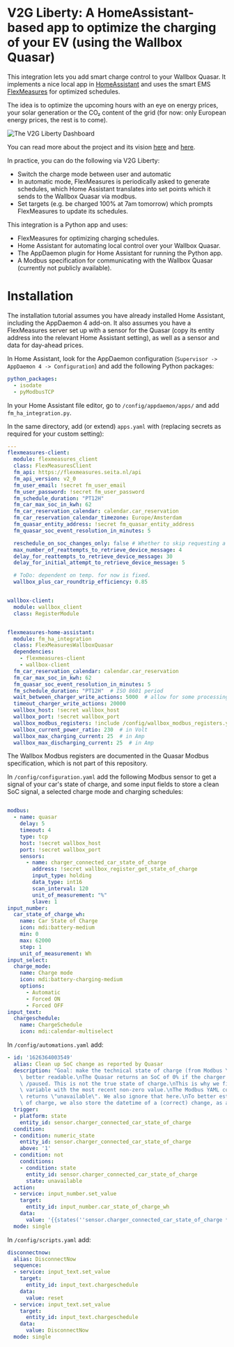 # V2G Liberty: A HomeAssistant-based app to optimize the charging of your EV (using the Wallbox Quasar)

This integration lets you add smart charge control to your Wallbox Quasar. It implements a nice local app in [HomeAssistant](https://www.home-assistant.io/) and uses the smart EMS [FlexMeasures](https://flexmeasures.io) for optimized schedules.

The idea is to optimize the upcoming hours with an eye on energy prices, your solar generation or the CO₂ content of the grid
(for now: only European energy prices, the rest is to come).

![The V2G Liberty Dashboard](https://positive-design.nl/wp-content/uploads/2022/04/V2GL-1-1024x549.png)

You can read more about the project and its vision [here](https://positive-design.nl/) and [here](https://seita.nl/project/v2ghome-living-lab/).

In practice, you can do the following via V2G Liberty:

- Switch the charge mode between user and automatic
- In automatic mode, FlexMeasures is periodically asked to generate schedules, which Home Assistant translates into set points which it sends to the Wallbox Quasar via modbus.
- Set targets (e.g. be charged 100% at 7am tomorrow) which prompts FlexMeasures to update its schedules.

This integration is a Python app and uses:

- FlexMeasures for optimizing charging schedules.
- Home Assistant for automating local control over your Wallbox Quasar.
- The AppDaemon plugin for Home Assistant for running the Python app.
- A Modbus specification for communicating with the Wallbox Quasar (currently not publicly available). 

# Installation

The installation tutorial assumes you have already installed Home Assistant, including the AppDaemon 4 add-on.
It also assumes you have a FlexMeasures server set up with a sensor for the Quasar (copy its entity address into the relevant Home Assistant setting), as well as a sensor and data for day-ahead prices.

In Home Assistant, look for the AppDaemon configuration (`Supervisor -> AppDaemon 4 -> Configuration`) and add the following Python packages:

```yaml
python_packages:
  - isodate
  - pyModbusTCP
```

In your Home Assistant file editor, go to `/config/appdaemon/apps/` and add `fm_ha_integration.py`.

In the same directory, add (or extend) `apps.yaml` with (replacing secrets as required for your custom setting):

```yaml
---
flexmeasures-client:
  module: flexmeasures_client
  class: FlexMeasuresClient
  fm_api: https://flexmeasures.seita.nl/api
  fm_api_version: v2_0
  fm_user_email: !secret fm_user_email
  fm_user_password: !secret fm_user_password
  fm_schedule_duration: "PT12H"
  fm_car_max_soc_in_kwh: 62
  fm_car_reservation_calendar: calendar.car_reservation
  fm_car_reservation_calendar_timezone: Europe/Amsterdam
  fm_quasar_entity_address: !secret fm_quasar_entity_address
  fm_quasar_soc_event_resolution_in_minutes: 5

  reschedule_on_soc_changes_only: false # Whether to skip requesting a new schedule when the SOC has been updated, but hasn't changed
  max_number_of_reattempts_to_retrieve_device_message: 4
  delay_for_reattempts_to_retrieve_device_message: 30
  delay_for_initial_attempt_to_retrieve_device_message: 5

  # ToDo: dependent on temp. for now is fixed.
  wallbox_plus_car_roundtrip_efficiency: 0.85


wallbox-client:
  module: wallbox_client
  class: RegisterModule


flexmeasures-home-assistant:
  module: fm_ha_integration
  class: FlexMeasuresWallboxQuasar
  dependencies:
    - flexmeasures-client
    - wallbox-client
  fm_car_reservation_calendar: calendar.car_reservation
  fm_car_max_soc_in_kwh: 62
  fm_quasar_soc_event_resolution_in_minutes: 5
  fm_schedule_duration: "PT12H"  # ISO 8601 period
  wait_between_charger_write_actions: 5000  # allow for some processing time after changing a charger setting
  timeout_charger_write_actions: 20000
  wallbox_host: !secret wallbox_host
  wallbox_port: !secret wallbox_port
  wallbox_modbus_registers: !include /config/wallbox_modbus_registers.yaml
  wallbox_current_power_ratio: 230  # in Volt
  wallbox_max_charging_current: 25  # in Amp
  wallbox_max_discharging_current: 25  # in Amp
```

The Wallbox Modbus registers are documented in the Quasar Modbus specification, which is not part of this repository.

In `/config/configuration.yaml` add the following Modbus sensor to get a signal of your car's state of charge, and some input fields to store a clean SoC signal, a selected charge mode and charging schedules:

```yaml

modbus:
  - name: quasar
    delay: 5
    timeout: 4
    type: tcp
    host: !secret wallbox_host
    port: !secret wallbox_port
    sensors:
      - name: charger_connected_car_state_of_charge
        address: !secret wallbox_register_get_state_of_charge
        input_type: holding
        data_type: int16
        scan_interval: 120
        unit_of_measurement: "%"
        slave: 1
input_number:
  car_state_of_charge_wh:
    name: Car State of Charge
    icon: mdi:battery-medium
    min: 0
    max: 62000
    step: 1
    unit_of_measurement: Wh
input_select:
  charge_mode:
    name: Charge mode
    icon: mdi:battery-charging-medium
    options:
      - Automatic
      - Forced ON
      - Forced OFF
input_text:
  chargeschedule:
    name: ChargeSchedule
    icon: mdi:calendar-multiselect
```

In `/config/automations.yaml` add:

```yaml
- id: '1626364003549'
  alias: Clean up SoC change as reported by Quasar
  description: "Goal: make the technical state of charge (from Modbus YAML in configuration)\
    \ better readable.\nThe Quasar returns an SoC of 0% if the charger is not connected\
    \ /paused. This is not the true state of charge.\nThis is why we fill another (input)\
    \ variable with the most recent non-zero value.\nThe Modbus YAML code also frequently\
    \ returns \"unavailable\". We also ignore that here.\nTo better estimate the true state\
    \ of charge, we also store the datetime of a (correct) change, as another input number."
  trigger:
  - platform: state
    entity_id: sensor.charger_connected_car_state_of_charge
  condition:
  - condition: numeric_state
    entity_id: sensor.charger_connected_car_state_of_charge
    above: '1'
  - condition: not
    conditions:
    - condition: state
      entity_id: sensor.charger_connected_car_state_of_charge
      state: unavailable
  action:
  - service: input_number.set_value
    target:
      entity_id: input_number.car_state_of_charge_wh
    data:
      value: '{{states(''sensor.charger_connected_car_state_of_charge * 620'')}}'
  mode: single
```

In `/config/scripts.yaml` add:

```yaml
disconnectnow:
  alias: DisconnectNow
  sequence:
  - service: input_text.set_value
    target:
      entity_id: input_text.chargeschedule
    data:
      value: reset
  - service: input_text.set_value
    target:
      entity_id: input_text.chargeschedule
    data:
      value: DisconnectNow
  mode: single
```
